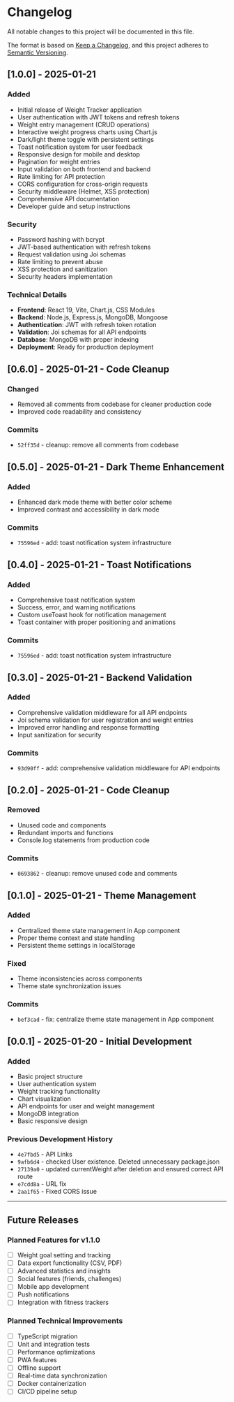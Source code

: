 # Changelog

All notable changes to this project will be documented in this file.

The format is based on [Keep a Changelog](https://keepachangelog.com/en/1.0.0/),
and this project adheres to [Semantic Versioning](https://semver.org/spec/v2.0.0.html).

## [1.0.0] - 2025-01-21

### Added

- Initial release of Weight Tracker application
- User authentication with JWT tokens and refresh tokens
- Weight entry management (CRUD operations)
- Interactive weight progress charts using Chart.js
- Dark/light theme toggle with persistent settings
- Toast notification system for user feedback
- Responsive design for mobile and desktop
- Pagination for weight entries
- Input validation on both frontend and backend
- Rate limiting for API protection
- CORS configuration for cross-origin requests
- Security middleware (Helmet, XSS protection)
- Comprehensive API documentation
- Developer guide and setup instructions

### Security

- Password hashing with bcrypt
- JWT-based authentication with refresh tokens
- Request validation using Joi schemas
- Rate limiting to prevent abuse
- XSS protection and sanitization
- Security headers implementation

### Technical Details

- **Frontend**: React 19, Vite, Chart.js, CSS Modules
- **Backend**: Node.js, Express.js, MongoDB, Mongoose
- **Authentication**: JWT with refresh token rotation
- **Validation**: Joi schemas for all API endpoints
- **Database**: MongoDB with proper indexing
- **Deployment**: Ready for production deployment

## [0.6.0] - 2025-01-21 - Code Cleanup

### Changed

- Removed all comments from codebase for cleaner production code
- Improved code readability and consistency

### Commits

- `52ff35d` - cleanup: remove all comments from codebase

## [0.5.0] - 2025-01-21 - Dark Theme Enhancement

### Added

- Enhanced dark mode theme with better color scheme
- Improved contrast and accessibility in dark mode

### Commits

- `75596ed` - add: toast notification system infrastructure

## [0.4.0] - 2025-01-21 - Toast Notifications

### Added

- Comprehensive toast notification system
- Success, error, and warning notifications
- Custom useToast hook for notification management
- Toast container with proper positioning and animations

### Commits

- `75596ed` - add: toast notification system infrastructure

## [0.3.0] - 2025-01-21 - Backend Validation

### Added

- Comprehensive validation middleware for all API endpoints
- Joi schema validation for user registration and weight entries
- Improved error handling and response formatting
- Input sanitization for security

### Commits

- `93d90ff` - add: comprehensive validation middleware for API endpoints

## [0.2.0] - 2025-01-21 - Code Cleanup

### Removed

- Unused code and components
- Redundant imports and functions
- Console.log statements from production code

### Commits

- `0693862` - cleanup: remove unused code and comments

## [0.1.0] - 2025-01-21 - Theme Management

### Added

- Centralized theme state management in App component
- Proper theme context and state handling
- Persistent theme settings in localStorage

### Fixed

- Theme inconsistencies across components
- Theme state synchronization issues

### Commits

- `bef3cad` - fix: centralize theme state management in App component

## [0.0.1] - 2025-01-20 - Initial Development

### Added

- Basic project structure
- User authentication system
- Weight tracking functionality
- Chart visualization
- API endpoints for user and weight management
- MongoDB integration
- Basic responsive design

### Previous Development History

- `4e7fbd5` - API Links
- `9afb6d4` - checked User existence. Deleted unnecessary package.json
- `27139a0` - updated currentWeight after deletion and ensured correct API route
- `e7cdd8a` - URL fix
- `2aa1f65` - Fixed CORS issue

---

## Future Releases

### Planned Features for v1.1.0

- [ ] Weight goal setting and tracking
- [ ] Data export functionality (CSV, PDF)
- [ ] Advanced statistics and insights
- [ ] Social features (friends, challenges)
- [ ] Mobile app development
- [ ] Push notifications
- [ ] Integration with fitness trackers

### Planned Technical Improvements

- [ ] TypeScript migration
- [ ] Unit and integration tests
- [ ] Performance optimizations
- [ ] PWA features
- [ ] Offline support
- [ ] Real-time data synchronization
- [ ] Docker containerization
- [ ] CI/CD pipeline setup
